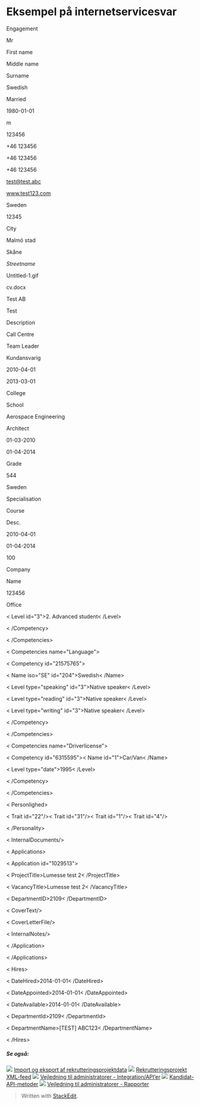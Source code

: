 # Eksempel på internetservicesvar

<Candidate id="26980851" language="gb">

<PersonalDetails>

<CurrentEmploymentStatus id="17">Engagement</CurrentEmploymentStatus>

<Title id="1">Mr</Title>

<TitleGrade>Mr</TitleGrade>

<FirstName>First name</FirstName>

<MiddleName>Middle name</MiddleName>

<LastName>Surname</LastName>

<Nationality iso="SE" id="204">Swedish</Nationality>

<MaritalStatus id="2">Married</MaritalStatus>

<DateOfBirth>1980-01-01</DateOfBirth>

<Gender>m</Gender>

<SSN>123456</SSN>

<Phone type="private">+46 123456</Phone>

<Phone type="work">+46 123456</Phone>

<Phone type="cellular">+46 123456</Phone>

<Email>test@test.abc</Email>

<Homepage>www.test123.com</Homepage>

<PostalAddress>

<Country iso="SE" id="204">Sweden</Country>

<PostalCode>12345</PostalCode>

<PostalArea>City</PostalArea>

<Municipality id="543">Malmö stad</Municipality>

<County id="46">Skåne</County>

<Address>Streetname</Address>

</PostalAddress>

<PhotoFileName>Untitled-1.gif</PhotoFileName>

<CVFileName>cv.docx</CVFileName>

</PersonalDetails>

<EmploymentHistory>

<Employment current="1" id="29980191">

<EmployerName>Test AB</EmployerName>

<PositionTitle>Test</PositionTitle>

<PositionDescription>Description</PositionDescription>

<Sector id="35"/>

<JobCategory id="35">Call Centre</JobCategory>

<SubCategory id="357">Team Leader</SubCategory>

<WorkRole id="6">Kundansvarig</WorkRole>

<StartDate>2010-04-01</StartDate>

<EndDate>2013-03-01</EndDate>

</Employment>

</EmploymentHistory>

<EducationHistory>

<Education current="1" id="20060247">

<InstituteType id="3">College</InstituteType>

<InstituteName>School</InstituteName>

<AreaOfEducation id="98">Aerospace Engineering</AreaOfEducation>

<Degree id="91">Architect</Degree>

<StartDate>01-03-2010</StartDate>

<EndDate>01-04-2014</EndDate>

<AverageGrade>Grade</AverageGrade>

<ResultPoints>544</ResultPoints>

<Country iso="SE" id="14">Sweden</Country>

<Comments>Specialisation</Comments>

</Education>

</EducationHistory>

<Certifications>

<Certification id="5101959">

<Name>Course</Name>

<Description>Desc.</Description>

<StartDate>2010-04-01</StartDate>

<EndDate>01-04-2014</EndDate>

<Duration type="hours">100</Duration>

</Certification>

</Certifications>

<References>

<Reference id="3686853">

<CompanyName>Company</CompanyName>

<PersonName>Name</PersonName>

<ContactInfo>123456</ContactInfo>

</Reference>

</References>

<Competencies name="IT Knowledge">

<Competency id="12018913">

<Name>Office</Name>

< Level id="3">2. Advanced student< /Level>

< /Competency>

< /Competencies>

< Competencies name="Language">

< Competency id="21575765">

< Name iso="SE" id="204">Swedish< /Name>

< Level type="speaking" id="3">Native speaker< /Level>

< Level type="reading" id="3">Native speaker< /Level>

< Level type="writing" id="3">Native speaker< /Level>

< /Competency>

< /Competencies>

< Competencies name="Driverlicense">

< Competency id="6315595">< Name id="1">Car/Van< /Name>

< Level type="date">1995< /Level>

< /Competency>

< /Competencies>

< Personlighed>

< Trait id="22"/>< Trait id="31"/>< Trait id="1"/>< Trait id="4"/>

< /Personality>

< InternalDocuments/>

< Applications>

< Application id="1029513">

< ProjectTitle>Lumesse test 2< /ProjectTitle>

< VacancyTitle>Lumesse test 2< /VacancyTitle>

< DepartmentID>2109< /DepartmentID>

< CoverText/>

< CoverLetterFile/>

< InternalNotes/>

< /Application>

< /Applications>

< Hires>

< DateHired>2014-01-01< /DateHired>

< DateAppointed>2014-01-01< /DateAppointed>

< DateAvailable>2014-01-01< /DateAvailable>

< DepartmentId>2109< /DepartmentId>

< DepartmentName>[TEST] ABC123< /DepartmentName>

< /Hires>

##### Se også:

![](../Resources/Images/icon-document-link.png)  [Import og eksport af rekrutteringsprojektdata](import_and_export_of_vacancy_data.htm)
![](../Resources/Images/icon-document-link.png)  [Rekrutteringsprojekt XML-feed](vacancy_xml_feed.htm)
![](../Resources/Images/icon-document-link.png)  [Vejledning til administratorer - Integration/API’er](guide_for_administrators_integration_apis.htm)
![](../Resources/Images/icon-document-link.png)  [Kandidat-API-metoder](candidate_api_methods.htm)
![](../Resources/Images/icon-document-link.png)  [Vejledning til administratorer - Rapporter](guide_for_administrators_reports.htm)


> Written with [StackEdit](https://stackedit.io/).
<!--stackedit_data:
eyJoaXN0b3J5IjpbMjE4NDg5OTExLDM4Mjc5ODg3OV19
-->